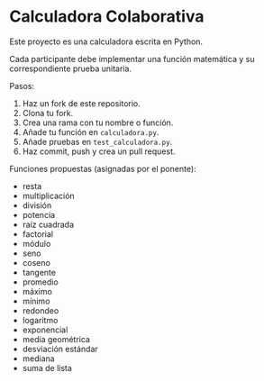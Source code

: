 # Calculadora Colaborativa

Este proyecto es una calculadora escrita en Python.

Cada participante debe implementar una función matemática y su correspondiente prueba unitaria.

Pasos:
1. Haz un fork de este repositorio.
2. Clona tu fork.
3. Crea una rama con tu nombre o función.
4. Añade tu función en `calculadora.py`.
5. Añade pruebas en `test_calculadora.py`.
6. Haz commit, push y crea un pull request.

Funciones propuestas (asignadas por el ponente):
- resta
- multiplicación
- división
- potencia
- raíz cuadrada
- factorial
- módulo
- seno
- coseno
- tangente
- promedio
- máximo
- mínimo
- redondeo
- logaritmo
- exponencial
- media geométrica
- desviación estándar
- mediana
- suma de lista
